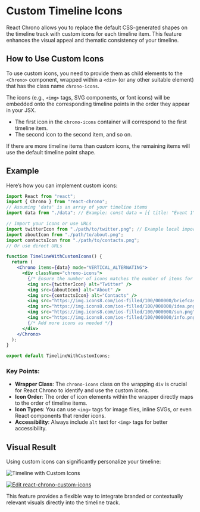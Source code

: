 # Custom Timeline Icons

React Chrono allows you to replace the default CSS-generated shapes on the timeline track with custom icons for each timeline item. This feature enhances the visual appeal and thematic consistency of your timeline.

## How to Use Custom Icons

To use custom icons, you need to provide them as child elements to the `<Chrono>` component, wrapped within a `<div>` (or any other suitable element) that has the class name `chrono-icons`.

The icons (e.g., `<img>` tags, SVG components, or font icons) will be embedded onto the corresponding timeline points in the order they appear in your JSX.

- The first icon in the `chrono-icons` container will correspond to the first timeline item.
- The second icon to the second item, and so on.

If there are more timeline items than custom icons, the remaining items will use the default timeline point shape.

## Example

Here’s how you can implement custom icons:

```jsx
import React from "react";
import { Chrono } from "react-chrono";
// Assuming 'data' is an array of your timeline items
import data from "./data"; // Example: const data = [{ title: "Event 1" }, { title: "Event 2" }, ...];

// Import your icons or use URLs
import twitterIcon from "./path/to/twitter.png"; // Example local import
import aboutIcon from "./path/to/about.png";
import contactsIcon from "./path/to/contacts.png";
// Or use direct URLs

function TimelineWithCustomIcons() {
  return (
    <Chrono items={data} mode="VERTICAL_ALTERNATING">
      <div className="chrono-icons">
        {/* Ensure the number of icons matches the number of items for full customization */}
        <img src={twitterIcon} alt="Twitter" />
        <img src={aboutIcon} alt="About" />
        <img src={contactsIcon} alt="Contacts" />
        <img src="https://img.icons8.com/ios-filled/100/000000/briefcase.png" alt="Briefcase" />
        <img src="https://img.icons8.com/ios-filled/100/000000/idea.png" alt="Idea" />
        <img src="https://img.icons8.com/ios-filled/100/000000/sun.png" alt="Sun" />
        <img src="https://img.icons8.com/ios-filled/100/000000/info.png" alt="Info" />
        {/* Add more icons as needed */}
      </div>
    </Chrono>
  );
}

export default TimelineWithCustomIcons;
```

### Key Points:

-   **Wrapper Class**: The `chrono-icons` class on the wrapping `div` is crucial for React Chrono to identify and use the custom icons.
-   **Icon Order**: The order of icon elements within the wrapper directly maps to the order of timeline items.
-   **Icon Types**: You can use `<img>` tags for image files, inline SVGs, or even React components that render icons.
-   **Accessibility**: Always include `alt` text for `<img>` tags for better accessibility.

## Visual Result

Using custom icons can significantly personalize your timeline:

![Timeline with Custom Icons](../assets/icons.png)

[![Edit react-chrono-custom-icons](https://codesandbox.io/static/img/play-codesandbox.svg)](https://codesandbox.io/s/react-chrono-custom-icons-x9s2k?fontsize=14&hidenavigation=1&theme=dark)

This feature provides a flexible way to integrate branded or contextually relevant visuals directly into the timeline track.
